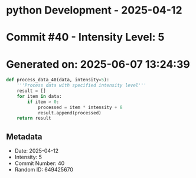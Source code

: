 ﻿# python Development - 2025-04-12
# Commit #40 - Intensity Level: 5
# Generated on: 2025-06-07 13:24:39
```python
def process_data_40(data, intensity=5):
    '''Process data with specified intensity level'''
    result = []
    for item in data:
        if item > 0:
            processed = item * intensity + 8
            result.append(processed)
    return result
```
## Metadata
- Date: 2025-04-12
- Intensity: 5
- Commit Number: 40
- Random ID: 649425670
